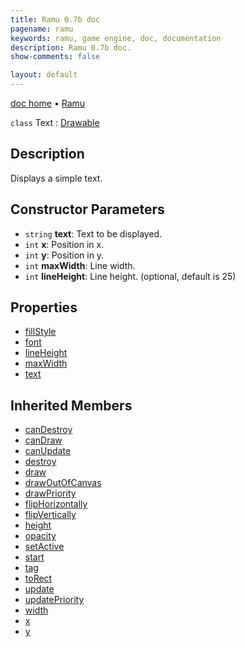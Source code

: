 ```yaml
---
title: Ramu 0.7b doc
pagename: ramu
keywords: ramu, game engine, doc, documentation
description: Ramu 0.7b doc.
show-comments: false

layout: default
---
```

[doc home](home) &#8226; [Ramu](../)  

``class`` Text : [Drawable](Drawable)

## Description
Displays a simple text.

## Constructor Parameters
- ``string`` **text**: Text to be displayed.  
- ``int`` **x**: Position in x.  
- ``int`` **y**: Position in y.  
- ``int`` **maxWidth**: Line width.   
- ``int`` **lineHeight**: Line height. (optional, default is 25)   

## Properties
- [fillStyle](Text.fillStyle) 
- [font](Text.font) 
- [lineHeight](Text.lineHeight)  
- [maxWidth](Text.maxWidth)  
- [text](Text.text)  

## Inherited Members
- [canDestroy](GameObj.canDestroy)  
- [canDraw](Drawable.canDraw)  
- [canUpdate](GameObj.canUpdate)  
- [destroy](GameObj.destroy)  
- [draw](Drawable.draw)  
- [drawOutOfCanvas](Drawable.drawOutOfCanvas)  
- [drawPriority](Drawable.drawPriority)  
- [flipHorizontally](Drawable.flipHorizontally)  
- [flipVertically](Drawable.flipVertically)  
- [height](GameObj.height)  
- [opacity](Drawable.opacity)  
- [setActive](GameObj.setActive)  
- [start](GameObj.start)  
- [tag](GameObj.tag)  
- [toRect](GameObj.toRect)  
- [update](GameObj.update)   
- [updatePriority](GameObj.updatePriority)  
- [width](GameObj.width)  
- [x](GameObj.x)  
- [y](GameObj.y)  